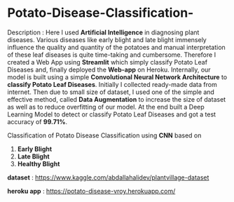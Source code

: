 # Potato-Disease-Classification-

Description : Here I used **Artificial Intelligence** in diagnosing plant diseases. Various diseases like early blight and late blight immensely influence the quality and quantity of the potatoes and manual interpretation of these leaf diseases is quite time-taking and cumbersome. Therefore I created a Web App using **Streamlit** which simply classify Potato Leaf Diseases and, finally deployed the **Web-app** on Heroku. Internally, our model is built using a simple **Convolutional Neural Network Architecture** to **classify Potato Leaf Diseases**. Initially I collected ready-made data from internet. Then due to small size of dataset, I used one of the simple and effective method, called **Data Augmentation** to increase the size of dataset as well as to reduce overfitting of our model. At the end built a Deep Learning Model to detect or classify Potato Leaf Diseases and got a test accuracy of **99.71%**.


Classification of Potato Disease Classification using **CNN**  based on
1) **Early Blight**
2) **Late Blight**
3) **Healthy Blight**

**dataset** : https://www.kaggle.com/abdallahalidev/plantvillage-dataset

**heroku app** : https://potato-disease-vroy.herokuapp.com/



